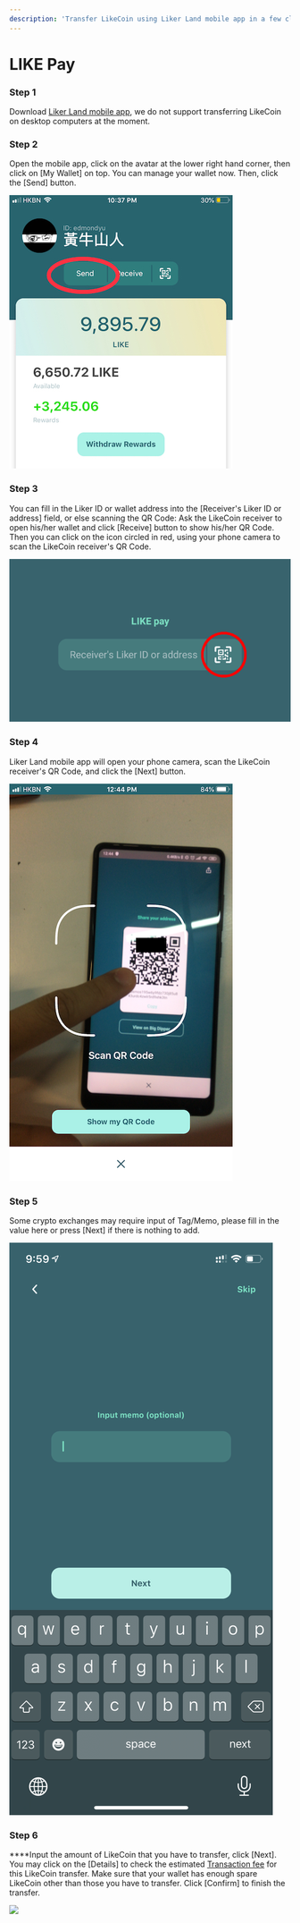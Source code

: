 ```yaml
---
description: 'Transfer LikeCoin using Liker Land mobile app in a few clicks, no handling fee'
---
```


# LIKE Pay

### Step 1

Download [Liker Land mobile app](https://liker.land/getapp), we do not support transferring LikeCoin on desktop computers at the moment.

### Step 2

Open the mobile app, click on the avatar at the lower right hand corner, then click on \[My Wallet\] on top. You can manage your wallet now. Then, click the \[Send\] button.

![](../../.gitbook/assets/img_2154.jpg)

### Step 3

You can fill in the Liker ID or wallet address into the \[Receiver's Liker ID or address\] field, or else scanning the QR Code: Ask the LikeCoin receiver to open his/her wallet and click \[Receive\] button to show his/her QR Code. Then you can click on the icon circled in red, using your phone camera to scan the LikeCoin receiver's QR Code. 

![](../../.gitbook/assets/like-pay-2-en.png)

### **Step 4**

Liker Land mobile app will open your phone camera, scan the LikeCoin receiver's QR Code, and click the \[Next\] button.

![](../../.gitbook/assets/img_2158.png)

### **Step 5**

Some crypto exchanges may require input of Tag/Memo, please fill in the value here or press \[Next\] if there is nothing to add.

![](../../.gitbook/assets/memo.png)

### **Step 6**


****Input the amount of LikeCoin that you have to transfer, click \[Next\].  You may click on the \[Details\] to check the estimated [Transaction fee](https://docs.like.co/user-guide/likecoin-token/transaction-fee) for this LikeCoin transfer.  Make sure that your wallet has enough spare LikeCoin other than those you have to transfer. Click \[Confirm\] to finish the transfer.

![](../../.gitbook/assets/like-pay-4-en.png)

